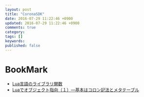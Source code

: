 ```yaml
---
layout: post
title: "CoronaSDK"
date: 2016-07-29 11:22:46 +0900
updated: 2016-07-29 11:22:46 +0900
comments: true
category:
tags: []
keywords:
published: false
---
```



# BookMark
- [Lua言語のライブラリ関数](http://www.rtpro.yamaha.co.jp/RT/docs/lua/tutorial/library.html)
- [Luaでオブジェクト指向（１）―基本はコロン記法とメタテーブル](http://hevohevo.hatenablog.com/entry/2014/02/03/214843)
